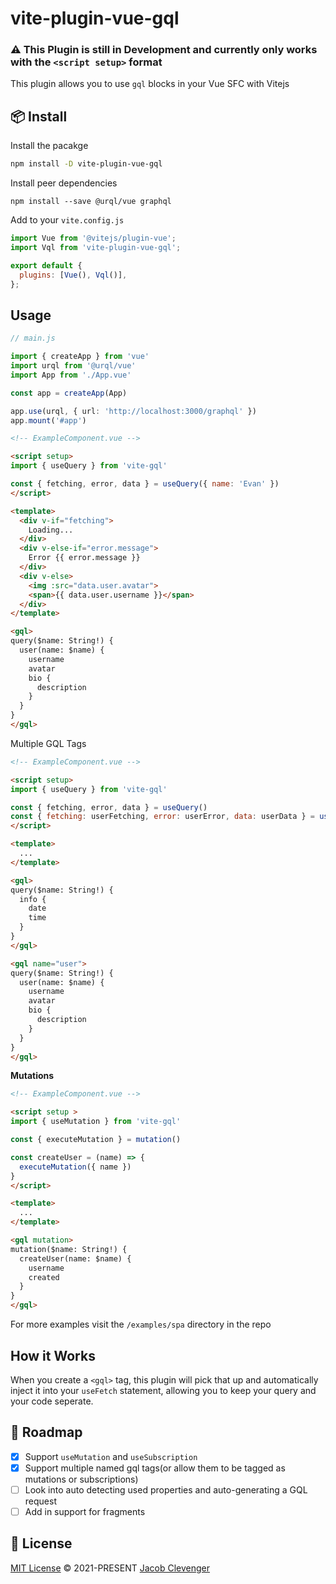 # vite-plugin-vue-gql

### **⚠️ This Plugin is still in Development and currently only works with the `<script setup>` format**

This plugin allows you to use `gql` blocks in your Vue SFC with Vitejs

## 📦 Install

Install the pacakge
```bash
npm install -D vite-plugin-vue-gql
```

Install peer dependencies
```
npm install --save @urql/vue graphql
```

Add to your `vite.config.js`

```js
import Vue from '@vitejs/plugin-vue';
import Vql from 'vite-plugin-vue-gql';

export default {
  plugins: [Vue(), Vql()],
};
```

## Usage
```ts
// main.js

import { createApp } from 'vue'
import urql from '@urql/vue'
import App from './App.vue'

const app = createApp(App)

app.use(urql, { url: 'http://localhost:3000/graphql' })
app.mount('#app')
```

```html
<!-- ExampleComponent.vue -->

<script setup>
import { useQuery } from 'vite-gql'

const { fetching, error, data } = useQuery({ name: 'Evan' })
</script>

<template>
  <div v-if="fetching">
    Loading...
  </div>
  <div v-else-if="error.message">
    Error {{ error.message }}
  </div>
  <div v-else>
    <img :src="data.user.avatar">
    <span>{{ data.user.username }}</span>
  </div>
</template>

<gql>
query($name: String!) {
  user(name: $name) {
    username
    avatar
    bio {
      description
    }
  }
}
</gql>
```

Multiple GQL Tags

```html
<!-- ExampleComponent.vue -->

<script setup>
import { useQuery } from 'vite-gql'

const { fetching, error, data } = useQuery()
const { fetching: userFetching, error: userError, data: userData } = useQuery('user', { name: 'Evan' })
</script>

<template>
  ...
</template>

<gql>
query($name: String!) {
  info {
    date
    time
  }
}
</gql>

<gql name="user">
query($name: String!) {
  user(name: $name) {
    username
    avatar
    bio {
      description
    }
  }
}
</gql>
```

**Mutations**

```html
<!-- ExampleComponent.vue -->

<script setup >
import { useMutation } from 'vite-gql'

const { executeMutation } = mutation()

const createUser = (name) => {
  executeMutation({ name })
}
</script>

<template>
  ...
</template>

<gql mutation>
mutation($name: String!) {
  createUser(name: $name) {
    username
    created
  }
}
</gql>
```
For more examples visit the `/examples/spa` directory in the repo

## How it Works
When you create a `<gql>` tag, this plugin will pick that up and automatically inject it into your `useFetch` statement, allowing you to keep your query and your code seperate.

## 🚧 Roadmap
- [x] Support `useMutation` and `useSubscription`
- [x] Support multiple named gql tags(or allow them to be tagged as mutations or subscriptions)
- [ ] Look into auto detecting used properties and auto-generating a GQL request
- [ ] Add in support for fragments

## 📄 License

[MIT License](https://github.com/jacobclevenger/vite-plugin-vue-gql/blob/main/LICENSE) © 2021-PRESENT [Jacob Clevenger](https://github.com/jacobclevenger)